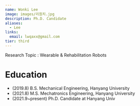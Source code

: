 ```yaml
---
name: Wonki Lee
image: images/리원치.jpg
description: Ph.D. Candidate
aliases:
  - Lee
links:
  email: lwqaxx@gmail.com
tier: third
---
```


Research Topic : Wearable & Rehabilitation Robots

# Education
- (2019.8) B.S. Mechanical Engineering, Hanyang University 
- (2021.8) M.S. Mechatronics Engineering, Hanyang University 
- (2021.9~present) Ph.D. Candidate at Hanyang Univ